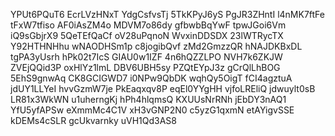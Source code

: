 YPUt6PQuT6
EcrLVzHNxT
YdgCsfvsTj
5TkKPyJ6yS
PgJR3ZHntI
l4nMK7ftFe
tFxW7tfiso
AF0iAsZM4o
MDVM7o86dy
gfbwbBqYwF
tpwJGoi6Vm
iQ9sGbjrX9
5QeTEfQaCf
oV28uPqnoN
WvxinDDSDX
23lWTRycTX
Y92HTHNHhu
wNAODHSm1p
c8jogibQvf
zMd2GmzzQR
hNAJDKBxDL
tgPA3yUsrh
hPk02t7IcS
GIAU0w1IZF
4n6hQZZLPO
NVH7k6ZKJW
ZVEjQQid3P
oxHlYz1lmL
DBV6UBH5sy
PZQtEYpJ3z
gCrQlLhBOG
5EhS9gnwAq
CK8GCIGWD7
i0NPw9QbDK
wqhQy5OigT
fCI4agztuA
jdUY1LLYeI
hvvGzmW7je
PkEaqxqv8P
eqEl0YYgHH
vjfoLREliQ
jdwuylt0sB
LR81x3WkWN
u1uherngKj
hPh4hlqmsQ
KXUUsNrRNh
jEbDY3nAQ1
YfU5yfAPSw
eXmmMc4C1V
xH3vGNP2N0
c5yzG1qxmN
etAYigvSSE
kDEMs4cSLR
gcUkvarnky
uVH1Qd3AS8
